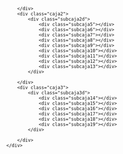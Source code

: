<!DOCTYPE html>
<html lang="en">
<head>
    <meta charset="UTF-8">
    <meta http-equiv="X-UA-Compatible" content="IE=edge">
    <meta name="viewport" content="width=device-width, initial-scale=1.0">
    <title></title>
    <link rel="stylesheet" href="Css/estilos.css">
</head>
<body>
    <div class="contenedor1">
        <div class="caja1">
            <div class="subcaja">
                <div class="subcaja1"></div>
                <div class="subcaja2"></div>
                <div class="subcaja3"></div>
                <div class="subcaja4"></div> 
            </div>
            
        </div>
        <div class="caja2">
            <div class="subcaja2d">
                <div class="subcaja5"></div>
                <div class="subcaja6"></div>
                <div class="subcaja7"></div>
                <div class="subcaja8"></div>
                <div class="subcaja9"></div>
                <div class="subcaja10"></div>
                <div class="subcaja11"></div>
                <div class="subcaja12"></div>
                <div class="subcaja13"></div>
            </div>
            
        </div>
        <div class="caja3">
            <div class="subcaja3d">
                <div class="subcaja14"></div>
                <div class="subcaja15"></div>
                <div class="subcaja16"></div>
                <div class="subcaja17"></div>
                <div class="subcaja18"></div>
                <div class="subcaja19"></div>
            </div>
            
        </div>
    </div>
</body>
</html>
